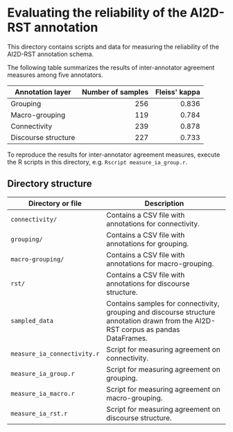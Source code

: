 # Evaluating the reliability of the AI2D-RST annotation

This directory contains scripts and data for measuring the reliability of the AI2D-RST annotation schema.

The following table summarizes the results of inter-annotator agreement measures among five annotators.

| Annotation layer | Number of samples | Fleiss' kappa |
| ---------------- | -------------: | -------------: |
| Grouping         | 256 | 0.836 |
| Macro-grouping   | 119 | 0.784 |
| Connectivity     | 239 | 0.878 |
| Discourse structure | 227  | 0.733 |

To reproduce the results for inter-annotator agreement measures, execute the R scripts in this directory, e.g. `Rscript measure_ia_group.r`.

## Directory structure

| Directory or file | Description |
| ----------------- | ----------- |
| `connectivity/` | Contains a CSV file with annotations for connectivity. |
| `grouping/` | Contains a CSV file with annotations for grouping. |
| `macro-grouping/` | Contains a CSV file with annotations for macro-grouping. |
| `rst/` | Contains a CSV file with annotations for discourse structure. |
| `sampled_data` | Contains samples for connectivity, grouping and discourse structure annotation drawn from the AI2D-RST corpus as pandas DataFrames. |
| `measure_ia_connectivity.r` | Script for measuring agreement on connectivity. |
| `measure_ia_group.r` | Script for measuring agreement on grouping. |
| `measure_ia_macro.r` | Script for measuring agreement on macro-grouping. |
| `measure_ia_rst.r` | Script for measuring agreement on discourse structure. |
